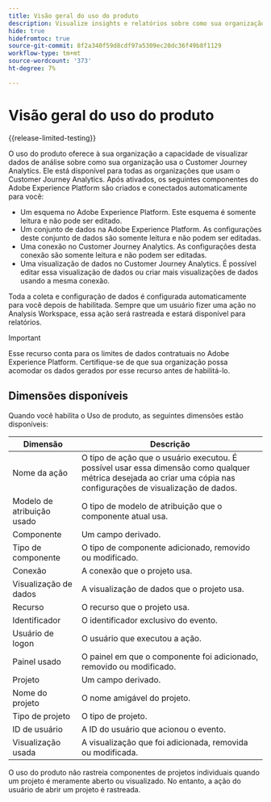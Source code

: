 ```yaml
---
title: Visão geral do uso do produto
description: Visualize insights e relatórios sobre como sua organização usa o Customer Journey Analytics.
hide: true
hidefromtoc: true
source-git-commit: 8f2a340f59d8cdf97a5309ec20dc36f49b8f1129
workflow-type: tm+mt
source-wordcount: '373'
ht-degree: 7%

---
```


# Visão geral do uso do produto

{{release-limited-testing}}

O uso do produto oferece à sua organização a capacidade de visualizar dados de análise sobre como sua organização usa o Customer Journey Analytics. Ele está disponível para todas as organizações que usam o Customer Journey Analytics. Após ativados, os seguintes componentes do Adobe Experience Platform são criados e conectados automaticamente para você:

* Um esquema no Adobe Experience Platform. Este esquema é somente leitura e não pode ser editado.
* Um conjunto de dados na Adobe Experience Platform. As configurações deste conjunto de dados são somente leitura e não podem ser editadas.
* Uma conexão no Customer Journey Analytics. As configurações desta conexão são somente leitura e não podem ser editadas.
* Uma visualização de dados no Customer Journey Analytics. É possível editar essa visualização de dados ou criar mais visualizações de dados usando a mesma conexão.

Toda a coleta e configuração de dados é configurada automaticamente para você depois de habilitada. Sempre que um usuário fizer uma ação no Analysis Workspace, essa ação será rastreada e estará disponível para relatórios.

>[!IMPORTANT]
>
>Esse recurso conta para os limites de dados contratuais no Adobe Experience Platform. Certifique-se de que sua organização possa acomodar os dados gerados por esse recurso antes de habilitá-lo.

## Dimensões disponíveis

Quando você habilita o Uso de produto, as seguintes dimensões estão disponíveis:

| Dimensão | Descrição |
| --- | --- |
| Nome da ação | O tipo de ação que o usuário executou. É possível usar essa dimensão como qualquer métrica desejada ao criar uma cópia nas configurações de visualização de dados. |
| Modelo de atribuição usado | O tipo de modelo de atribuição que o componente atual usa. |
| Componente | Um campo derivado. |
| Tipo de componente | O tipo de componente adicionado, removido ou modificado. |
| Conexão | A conexão que o projeto usa. |
| Visualização de dados | A visualização de dados que o projeto usa. |
| Recurso | O recurso que o projeto usa. |
| Identificador | O identificador exclusivo do evento. |
| Usuário de logon | O usuário que executou a ação. |
| Painel usado | O painel em que o componente foi adicionado, removido ou modificado. |
| Projeto  | Um campo derivado. |
| Nome do projeto | O nome amigável do projeto. |
| Tipo de projeto | O tipo de projeto. |
| ID de usuário | A ID do usuário que acionou o evento. |
| Visualização usada | A visualização que foi adicionada, removida ou modificada. |

O uso do produto não rastreia componentes de projetos individuais quando um projeto é meramente aberto ou visualizado. No entanto, a ação do usuário de abrir um projeto é rastreada.
